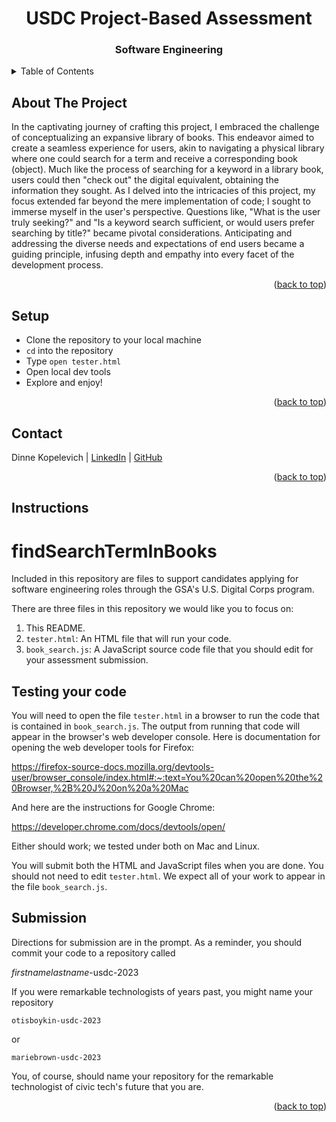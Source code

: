 
<a name="readme-top"></a>

<!-- HEADER -->
<h1 align="center">USDC Project-Based Assessment</h1>

<h3 align="center">Software Engineering</h3>

<p></p>

<!-- TABLE OF CONTENTS -->
<details>
  <summary>Table of Contents</summary>
  <ol>
    <li><a href="#about-the-project">About The Project</a></li>
    <li><a href="#setup">Setup</a></li>
    <li><a href="#contact">Contact</a></li>
    <li><a href="#instructions">Instructions</a></li>
  </ol>
</details>

## About The Project
In the captivating journey of crafting this project, I embraced the challenge of conceptualizing an expansive library of books. This endeavor aimed to create a seamless experience for users, akin to navigating a physical library where one could search for a term and receive a corresponding book (object). Much like the process of searching for a keyword in a library book, users could then "check out" the digital equivalent, obtaining the information they sought. As I delved into the intricacies of this project, my focus extended far beyond the mere implementation of code; I sought to immerse myself in the user's perspective. Questions like, "What is the user truly seeking?" and "Is a keyword search sufficient, or would users prefer searching by title?" became pivotal considerations. Anticipating and addressing the diverse needs and expectations of end users became a guiding principle, infusing depth and empathy into every facet of the development process.
<br>


<p align="right">(<a href="#readme-top">back to top</a>)</p>

## Setup
- Clone the repository to your local machine
- `cd` into the repository
- Type `open tester.html`
- Open local dev tools
- Explore and enjoy!

<p align="right">(<a href="#readme-top">back to top</a>)</p>


## Contact
Dinne Kopelevich | [LinkedIn](https://www.linkedin.com/in/dinne-kopelevich-174584a/) | [GitHub](https://github.com/DinneK)<br>

<p align="right">(<a href="#readme-top">back to top</a>)</p>

## Instructions

# findSearchTermInBooks

Included in this repository are files to support candidates applying for software engineering roles through the GSA's U.S. Digital Corps program. 

There are three files in this repository we would like you to focus on:

1. This README.
1. `tester.html`: An HTML file that will run your code.
1. `book_search.js`: A JavaScript source code file that you should edit for your assessment submission.

## Testing your code

You will need to open the file `tester.html` in a browser to run the code that is contained in `book_search.js`. The output from running that code will appear in the browser's web developer console. Here is documentation for opening the web developer tools for Firefox:

https://firefox-source-docs.mozilla.org/devtools-user/browser_console/index.html#:~:text=You%20can%20open%20the%20Browser,%2B%20J%20on%20a%20Mac

And here are the instructions for Google Chrome:

https://developer.chrome.com/docs/devtools/open/

Either should work; we tested under both on Mac and Linux.

You will submit both the HTML and JavaScript files when you are done. You should not need to edit `tester.html`. We expect all of your work to appear in the file `book_search.js`. 

## Submission

Directions for submission are in the prompt. As a reminder, you should commit your code to a repository called

*firstnamelastname*-usdc-2023

If you were remarkable technologists of years past, you might name your repository

`otisboykin-usdc-2023`

or 

`mariebrown-usdc-2023`

You, of course, should name your repository for the remarkable technologist of civic tech's future that you are.

<p align="right">(<a href="#readme-top">back to top</a>)</p>

